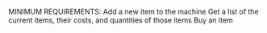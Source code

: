 MINIMUM REQUIREMENTS:
Add a new item to the machine
Get a list of the current items, their costs, and quantities of those items
Buy an item
